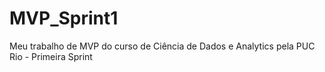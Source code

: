 # MVP_Sprint1
Meu trabalho de MVP do curso de Ciência de Dados e Analytics pela PUC Rio - Primeira Sprint

